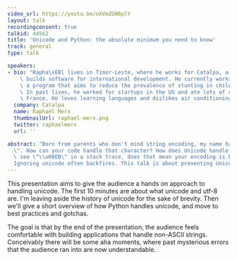 ```yaml
---
video_url: https://youtu.be/oXVmZGN6plY
layout: talk
recordingconsent: true
talkid: 44562
title: 'Unicode and Python: the absolute minimum you need to know'
track: general
type: talk

speakers:
- bio: "Rapha\xEBl lives in Timor-Leste, where he works for Catalpa, a nonprofit that\
    \ builds software for international development. He currently works on Hamutuk,\
    \ a program that aims to reduce the prevalence of stunting in children under two.\
    \ In past lives, he worked for startups in the US and ate lots of chocolate in\
    \ France. He loves learning languages and dislikes air conditioning."
  company: Catalpa
  name: Raphaël Merx
  thumbnailUrl: raphael-merx.png
  twitter: raphaelmerx
  url: ''

abstract: "Born from parents who don't mind string encoding, my name has an \"\xEB\
  \". How can your code handle that character? How does Unicode handle it? If you\
  \ see \"\\u00EB\" in a stack trace, does that mean your encoding is broken?\n\n\
  Ignoring unicode often backfires. This talk is about preventing Unicode burns."
---
```

This presentation aims to give the audience a hands on approach to handling unicode. The first 10 minutes are about what unicode and utf-8 are. I'm leaving aside the history of unicode for the sake of brevity. Then we'll give a short overview of how Python handles unicode, and move to best practices and gotchas.

The goal is that by the end of the presentation, the audience feels comfortable with building applications that handle non-ASCII strings. Conceivably there will be some aha moments, where past mysterious errors that the audience ran into are now understandable.
